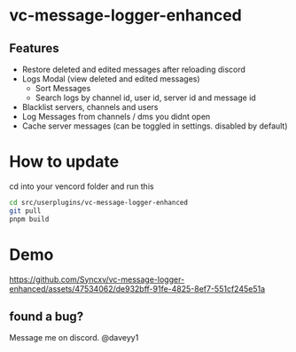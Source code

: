 # vc-message-logger-enhanced

## Features
- Restore deleted and edited messages after reloading discord
- Logs Modal (view deleted and edited messages)
  - Sort Messages
  - Search logs by channel id, user id, server id and message id
- Blacklist servers, channels and users
- Log Messages from channels / dms you didnt open
- Cache server messages (can be toggled in settings. disabled by default)

# How to update
cd into your vencord folder and run this
```bash
cd src/userplugins/vc-message-logger-enhanced
git pull
pnpm build
```

# Demo
https://github.com/Syncxv/vc-message-logger-enhanced/assets/47534062/de932bff-91fe-4825-8ef7-551cf245e51a

## found a bug?
Message me on discord. @daveyy1
